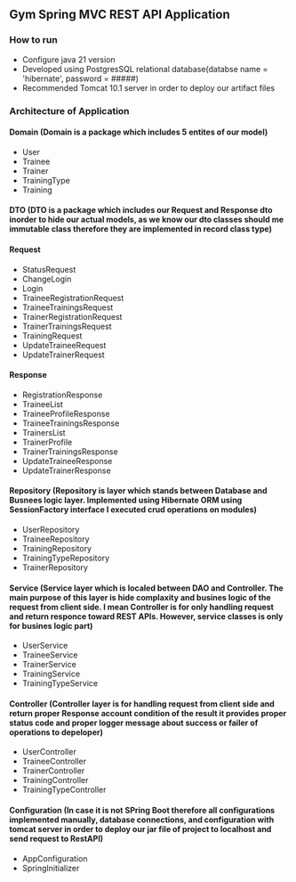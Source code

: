 ## Gym Spring MVC REST API Application

### How to run

* Configure java 21 version
* Developed using PostgresSQL relational database(databse name = 'hibernate', password = #####)
* Recommended Tomcat 10.1 server in order to deploy our artifact files

### Architecture of Application

#### Domain (Domain is a package which includes 5 entites of our model)

  * User
  * Trainee
  * Trainer
  * TrainingType
  * Training

#### DTO (DTO is a package which includes our Request and Response dto inorder to hide our actual models, as we know our dto classes should me immutable class therefore they are implemented in record class type) 

#### Request

* StatusRequest
* ChangeLogin
* Login
* TraineeRegistrationRequest
* TraineeTrainingsRequest
* TrainerRegistrationRequest
* TrainerTrainingsRequest
* TrainingRequest
* UpdateTraineeRequest
* UpdateTrainerRequest

#### Response

* RegistrationResponse
* TraineeList
* TraineeProfileResponse
* TraineeTrainingsResponse
* TrainersList
* TrainerProfile
* TrainerTrainingsResponse
* UpdateTraineeResponse
* UpdateTrainerResponse

#### Repository (Repository is layer which stands between Database and Busnees logic layer. Implemented using Hibernate ORM using SessionFactory interface I executed crud operations on modules)

* UserRepository
* TraineeRepository
* TrainingRepository
* TrainingTypeRepository
* TrainerRepository

#### Service (Service layer which is localed between DAO and Controller. The main purpose of this layer is hide complaxity and busines logic of the request from client side. I mean Controller is for only handling request and return responce toward REST APIs. However, service classes is only for busines logic part)

* UserService
* TraineeService
* TrainerService
* TrainingService
* TrainingTypeService

#### Controller (Controller layer is for handling request from client side and return proper Response account condition of the result it provides proper status code and proper logger message about success or failer of operations to depeloper)

*  UserController
*  TraineeController
*  TrainerController
*  TrainingController
* TrainingTypeController

#### Configuration (In case it is not SPring Boot therefore all configurations implemented manually, database connections, and configuration with tomcat server in order to deploy our jar file of project to localhost and send request to RestAPI)

* AppConfiguration
* SpringInitializer

